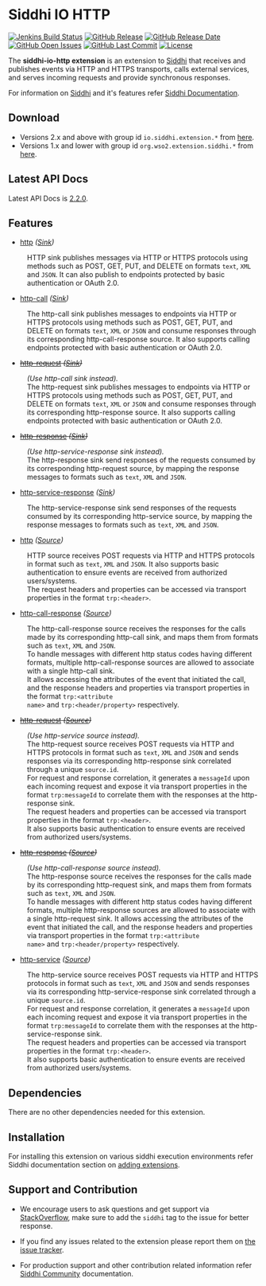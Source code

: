 Siddhi IO HTTP
======================================

  [![Jenkins Build Status](https://wso2.org/jenkins/job/siddhi/job/siddhi-io-http/badge/icon)](https://wso2.org/jenkins/job/siddhi/job/siddhi-io-http/)
  [![GitHub Release](https://img.shields.io/github/release/siddhi-io/siddhi-io-http.svg)](https://github.com/siddhi-io/siddhi-io-http/releases)
  [![GitHub Release Date](https://img.shields.io/github/release-date/siddhi-io/siddhi-io-http.svg)](https://github.com/siddhi-io/siddhi-io-http/releases)
  [![GitHub Open Issues](https://img.shields.io/github/issues-raw/siddhi-io/siddhi-io-http.svg)](https://github.com/siddhi-io/siddhi-io-http/issues)
  [![GitHub Last Commit](https://img.shields.io/github/last-commit/siddhi-io/siddhi-io-http.svg)](https://github.com/siddhi-io/siddhi-io-http/commits/master)
  [![License](https://img.shields.io/badge/License-Apache%202.0-blue.svg)](https://opensource.org/licenses/Apache-2.0)

The **siddhi-io-http extension** is an extension to <a target="_blank" href="https://wso2.github.io/siddhi">Siddhi</a> that receives and publishes events via HTTP and HTTPS transports, calls external services, and serves incoming requests and provide synchronous responses.

For information on <a target="_blank" href="https://siddhi.io/">Siddhi</a> and it's features refer <a target="_blank" href="https://siddhi.io/redirect/docs.html">Siddhi Documentation</a>. 

## Download

* Versions 2.x and above with group id `io.siddhi.extension.*` from <a target="_blank" href="https://mvnrepository.com/artifact/io.siddhi.extension.io.http/siddhi-io-http/">here</a>.
* Versions 1.x and lower with group id `org.wso2.extension.siddhi.*` from <a target="_blank" href="https://mvnrepository.com/artifact/org.wso2.extension.siddhi.io.http/siddhi-io-http">here</a>.

## Latest API Docs 

Latest API Docs is <a target="_blank" href="https://siddhi-io.github.io/siddhi-io-http/api/2.2.0">2.2.0</a>.

## Features

* <a target="_blank" href="https://siddhi-io.github.io/siddhi-io-http/api/2.2.0/#http-sink">http</a> *(<a target="_blank" href="http://siddhi.io/en/v5.1/docs/query-guide/#sink">Sink</a>)*<br> <div style="padding-left: 1em;"><p><p style="word-wrap: break-word;margin: 0;">HTTP sink publishes messages via HTTP or HTTPS protocols using methods such as POST, GET, PUT, and DELETE on formats <code>text</code>, <code>XML</code> and <code>JSON</code>. It can also publish to endpoints protected by basic authentication or OAuth 2.0.</p></p></div>
* <a target="_blank" href="https://siddhi-io.github.io/siddhi-io-http/api/2.2.0/#http-call-sink">http-call</a> *(<a target="_blank" href="http://siddhi.io/en/v5.1/docs/query-guide/#sink">Sink</a>)*<br> <div style="padding-left: 1em;"><p><p style="word-wrap: break-word;margin: 0;">The http-call sink publishes messages to endpoints via HTTP or HTTPS protocols using methods such as POST, GET, PUT, and DELETE on formats <code>text</code>, <code>XML</code> or <code>JSON</code> and consume responses through its corresponding http-call-response source. It also supports calling endpoints protected with basic authentication or OAuth 2.0.</p></p></div>
* <s><a target="_blank" href="https://siddhi-io.github.io/siddhi-io-http/api/2.2.0/#http-request-sink">http-request</a> *(<a target="_blank" href="http://siddhi.io/en/v5.1/docs/query-guide/#sink">Sink</a>)*</s><br> <div style="padding-left: 1em;"><p><p style="word-wrap: break-word;margin: 0;">_(Use http-call sink instead)._<br>The http-request sink publishes messages to endpoints via HTTP or HTTPS protocols using methods such as POST, GET, PUT, and DELETE on formats <code>text</code>, <code>XML</code> or <code>JSON</code> and consume responses through its corresponding http-response source. It also supports calling endpoints protected with basic authentication or OAuth 2.0.</p></p></div>
* <s><a target="_blank" href="https://siddhi-io.github.io/siddhi-io-http/api/2.2.0/#http-response-sink">http-response</a> *(<a target="_blank" href="http://siddhi.io/en/v5.1/docs/query-guide/#sink">Sink</a>)*</s><br> <div style="padding-left: 1em;"><p><p style="word-wrap: break-word;margin: 0;">_(Use http-service-response sink instead)._<br>The http-response sink send responses of the requests consumed by its corresponding http-request source, by mapping the response messages to formats such as <code>text</code>, <code>XML</code> and <code>JSON</code>.</p></p></div>
* <a target="_blank" href="https://siddhi-io.github.io/siddhi-io-http/api/2.2.0/#http-service-response-sink">http-service-response</a> *(<a target="_blank" href="http://siddhi.io/en/v5.1/docs/query-guide/#sink">Sink</a>)*<br> <div style="padding-left: 1em;"><p><p style="word-wrap: break-word;margin: 0;">The http-service-response sink send responses of the requests consumed by its corresponding http-service source, by mapping the response messages to formats such as <code>text</code>, <code>XML</code> and <code>JSON</code>.</p></p></div>
* <a target="_blank" href="https://siddhi-io.github.io/siddhi-io-http/api/2.2.0/#http-source">http</a> *(<a target="_blank" href="http://siddhi.io/en/v5.1/docs/query-guide/#source">Source</a>)*<br> <div style="padding-left: 1em;"><p><p style="word-wrap: break-word;margin: 0;">HTTP source receives POST requests via HTTP and HTTPS protocols in format such as <code>text</code>, <code>XML</code> and <code>JSON</code>. It also supports basic authentication to ensure events are received from authorized users/systems.<br>The request headers and properties can be accessed via transport properties in the format <code>trp:&lt;header&gt;</code>.</p></p></div>
* <a target="_blank" href="https://siddhi-io.github.io/siddhi-io-http/api/2.2.0/#http-call-response-source">http-call-response</a> *(<a target="_blank" href="http://siddhi.io/en/v5.1/docs/query-guide/#source">Source</a>)*<br> <div style="padding-left: 1em;"><p><p style="word-wrap: break-word;margin: 0;">The http-call-response source receives the responses for the calls made by its corresponding http-call sink, and maps them from formats such as <code>text</code>, <code>XML</code> and <code>JSON</code>.<br>To handle messages with different http status codes having different formats, multiple http-call-response sources are allowed to associate with a single http-call sink.<br>It allows accessing the attributes of the event that initiated the call, and the response headers and properties via transport properties in the format <code>trp:&lt;attribute name&gt;</code> and <code>trp:&lt;header/property&gt;</code> respectively.</p></p></div>
* <s><a target="_blank" href="https://siddhi-io.github.io/siddhi-io-http/api/2.2.0/#http-request-source">http-request</a> *(<a target="_blank" href="http://siddhi.io/en/v5.1/docs/query-guide/#source">Source</a>)*</s><br> <div style="padding-left: 1em;"><p><p style="word-wrap: break-word;margin: 0;">_(Use http-service source instead)._<br>The http-request source receives POST requests via HTTP and HTTPS protocols in format such as <code>text</code>, <code>XML</code> and <code>JSON</code> and sends responses via its corresponding http-response sink correlated through a unique <code>source.id</code>.<br>For request and response correlation, it generates a <code>messageId</code> upon each incoming request and expose it via transport properties in the format <code>trp:messageId</code> to correlate them with the responses at the http-response sink.<br>The request headers and properties can be accessed via transport properties in the format <code>trp:&lt;header&gt;</code>.<br>It also supports basic authentication to ensure events are received from authorized users/systems.</p></p></div>
* <s><a target="_blank" href="https://siddhi-io.github.io/siddhi-io-http/api/2.2.0/#http-response-source">http-response</a> *(<a target="_blank" href="http://siddhi.io/en/v5.1/docs/query-guide/#source">Source</a>)*</s><br> <div style="padding-left: 1em;"><p><p style="word-wrap: break-word;margin: 0;">_(Use http-call-response source instead)._<br>The http-response source receives the responses for the calls made by its corresponding http-request sink, and maps them from formats such as <code>text</code>, <code>XML</code> and <code>JSON</code>.<br>To handle messages with different http status codes having different formats, multiple http-response sources are allowed to associate with a single http-request sink. It allows accessing the attributes of the event that initiated the call, and the response headers and properties via transport properties in the format <code>trp:&lt;attribute name&gt;</code> and <code>trp:&lt;header/property&gt;</code> respectively.</p></p></div>
* <a target="_blank" href="https://siddhi-io.github.io/siddhi-io-http/api/2.2.0/#http-service-source">http-service</a> *(<a target="_blank" href="http://siddhi.io/en/v5.1/docs/query-guide/#source">Source</a>)*<br> <div style="padding-left: 1em;"><p><p style="word-wrap: break-word;margin: 0;">The http-service source receives POST requests via HTTP and HTTPS protocols in format such as <code>text</code>, <code>XML</code> and <code>JSON</code> and sends responses via its corresponding http-service-response sink correlated through a unique <code>source.id</code>.<br>For request and response correlation, it generates a <code>messageId</code> upon each incoming request and expose it via transport properties in the format <code>trp:messageId</code> to correlate them with the responses at the http-service-response sink.<br>The request headers and properties can be accessed via transport properties in the format <code>trp:&lt;header&gt;</code>.<br>It also supports basic authentication to ensure events are received from authorized users/systems.</p></p></div>

## Dependencies 

There are no other dependencies needed for this extension. 

## Installation

For installing this extension on various siddhi execution environments refer Siddhi documentation section on <a target="_blank" href="https://siddhi.io/redirect/add-extensions.html">adding extensions</a>.

## Support and Contribution

* We encourage users to ask questions and get support via <a target="_blank" href="https://stackoverflow.com/questions/tagged/siddhi">StackOverflow</a>, make sure to add the `siddhi` tag to the issue for better response.

* If you find any issues related to the extension please report them on <a target="_blank" href="https://github.com/siddhi-io/siddhi-execution-string/issues">the issue tracker</a>.

* For production support and other contribution related information refer <a target="_blank" href="https://siddhi.io/community/">Siddhi Community</a> documentation.

